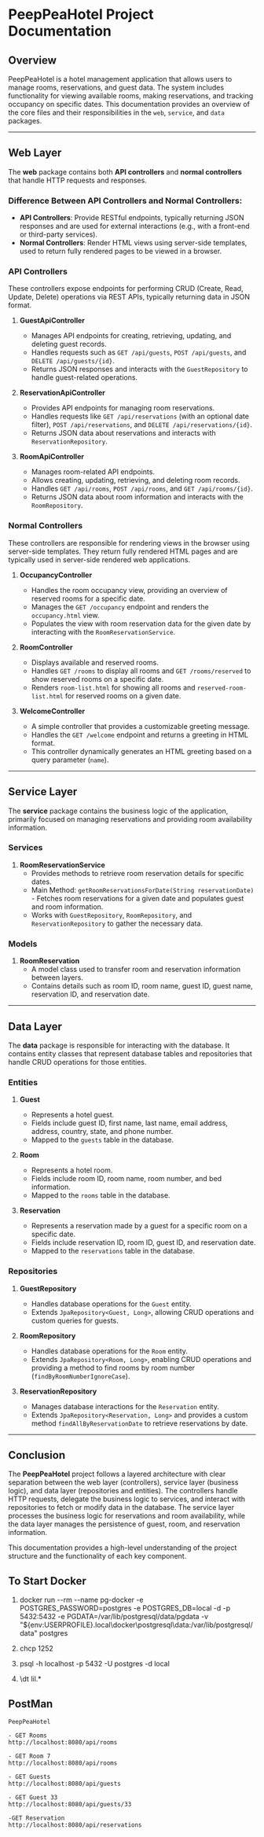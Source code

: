 # PeepPeaHotel Project Documentation

## Overview

PeepPeaHotel is a hotel management application that allows users to manage rooms, reservations, and guest data. The system includes functionality for viewing available rooms, making reservations, and tracking occupancy on specific dates. This documentation provides an overview of the core files and their responsibilities in the `web`, `service`, and `data` packages.

---

## Web Layer

The **web** package contains both **API controllers** and **normal controllers** that handle HTTP requests and responses. 

### Difference Between API Controllers and Normal Controllers:
- **API Controllers**: Provide RESTful endpoints, typically returning JSON responses and are used for external interactions (e.g., with a front-end or third-party services).
- **Normal Controllers**: Render HTML views using server-side templates, used to return fully rendered pages to be viewed in a browser.

### API Controllers

These controllers expose endpoints for performing CRUD (Create, Read, Update, Delete) operations via REST APIs, typically returning data in JSON format.

1. **GuestApiController**
   - Manages API endpoints for creating, retrieving, updating, and deleting guest records.
   - Handles requests such as `GET /api/guests`, `POST /api/guests`, and `DELETE /api/guests/{id}`.
   - Returns JSON responses and interacts with the `GuestRepository` to handle guest-related operations.

2. **ReservationApiController**
   - Provides API endpoints for managing room reservations.
   - Handles requests like `GET /api/reservations` (with an optional date filter), `POST /api/reservations`, and `DELETE /api/reservations/{id}`.
   - Returns JSON data about reservations and interacts with `ReservationRepository`.

3. **RoomApiController**
   - Manages room-related API endpoints.
   - Allows creating, updating, retrieving, and deleting room records.
   - Handles `GET /api/rooms`, `POST /api/rooms`, and `GET /api/rooms/{id}`.
   - Returns JSON data about room information and interacts with the `RoomRepository`.

### Normal Controllers

These controllers are responsible for rendering views in the browser using server-side templates. They return fully rendered HTML pages and are typically used in server-side rendered web applications.

1. **OccupancyController**
   - Handles the room occupancy view, providing an overview of reserved rooms for a specific date.
   - Manages the `GET /occupancy` endpoint and renders the `occupancy.html` view.
   - Populates the view with room reservation data for the given date by interacting with the `RoomReservationService`.

2. **RoomController**
   - Displays available and reserved rooms.
   - Handles `GET /rooms` to display all rooms and `GET /rooms/reserved` to show reserved rooms on a specific date.
   - Renders `room-list.html` for showing all rooms and `reserved-room-list.html` for reserved rooms on a given date.

3. **WelcomeController**
   - A simple controller that provides a customizable greeting message.
   - Handles the `GET /welcome` endpoint and returns a greeting in HTML format.
   - This controller dynamically generates an HTML greeting based on a query parameter (`name`).

---

## Service Layer

The **service** package contains the business logic of the application, primarily focused on managing reservations and providing room availability information.

### Services

1. **RoomReservationService**
   - Provides methods to retrieve room reservation details for specific dates.
   - Main Method: `getRoomReservationsForDate(String reservationDate)` - Fetches room reservations for a given date and populates guest and room information.
   - Works with `GuestRepository`, `RoomRepository`, and `ReservationRepository` to gather the necessary data.

### Models

1. **RoomReservation**
   - A model class used to transfer room and reservation information between layers.
   - Contains details such as room ID, room name, guest ID, guest name, reservation ID, and reservation date.

---

## Data Layer

The **data** package is responsible for interacting with the database. It contains entity classes that represent database tables and repositories that handle CRUD operations for those entities.

### Entities

1. **Guest**
   - Represents a hotel guest.
   - Fields include guest ID, first name, last name, email address, address, country, state, and phone number.
   - Mapped to the `guests` table in the database.

2. **Room**
   - Represents a hotel room.
   - Fields include room ID, room name, room number, and bed information.
   - Mapped to the `rooms` table in the database.

3. **Reservation**
   - Represents a reservation made by a guest for a specific room on a specific date.
   - Fields include reservation ID, room ID, guest ID, and reservation date.
   - Mapped to the `reservations` table in the database.

### Repositories

1. **GuestRepository**
   - Handles database operations for the `Guest` entity.
   - Extends `JpaRepository<Guest, Long>`, allowing CRUD operations and custom queries for guests.

2. **RoomRepository**
   - Handles database operations for the `Room` entity.
   - Extends `JpaRepository<Room, Long>`, enabling CRUD operations and providing a method to find rooms by room number (`findByRoomNumberIgnoreCase`).

3. **ReservationRepository**
   - Manages database interactions for the `Reservation` entity.
   - Extends `JpaRepository<Reservation, Long>` and provides a custom method `findAllByReservationDate` to retrieve reservations by date.

---

## Conclusion

The **PeepPeaHotel** project follows a layered architecture with clear separation between the web layer (controllers), service layer (business logic), and data layer (repositories and entities). The controllers handle HTTP requests, delegate the business logic to services, and interact with repositories to fetch or modify data in the database. The service layer processes the business logic for reservations and room availability, while the data layer manages the persistence of guest, room, and reservation information.

This documentation provides a high-level understanding of the project structure and the functionality of each key component.


## To Start Docker

1. docker run --rm --name pg-docker -e POSTGRES_PASSWORD=postgres -e POSTGRES_DB=local -d -p 5432:5432 -e PGDATA=/var/lib/postgresql/data/pgdata -v "${env:USERPROFILE}\.local\docker\postgresql\data:/var/lib/postgresql/data" postgres


2. chcp 1252
3. psql -h localhost -p 5432 -U postgres -d local
4. \dt lil.*


## PostMan

    PeepPeaHotel

    - GET Rooms
    http://localhost:8080/api/rooms

    - GET Room 7
    http://localhost:8080/api/rooms

    - GET Guests
    http://localhost:8080/api/guests

    - GET Guest 33
    http://localhost:8080/api/guests/33

    -GET Reservation
    http://localhost:8080/api/reservations
